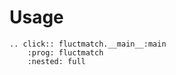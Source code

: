 # Usage

```{eval-rst}
.. click:: fluctmatch.__main__:main
    :prog: fluctmatch
    :nested: full
```
